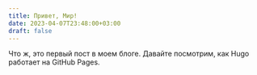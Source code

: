 ```yaml
---
title: Привет, Мир!
date: 2023-04-07T23:48:00+03:00
draft: false
---
```


Что ж, это первый пост в моем блоге. Давайте посмотрим, как Hugo работает на GitHub Pages.
